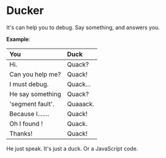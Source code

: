 # Ducker

It's can help you to debug.
Say something, and answers you.

**Example**:

| You              | Duck     |
|:-----------------|:---------|
| Hi.              | Quack?   |
| Can you help me? | Quack!   |
| I must debug.    | Quack... |
| He say something | Quack?   |
| 'segment fault'. | Quaaack. |
| Because I....... | Quack!   |
| Oh I found !     | Quack.   |
| Thanks!          | Quack!   |

He just speak. It's just a duck.
Or a JavaScript code.
